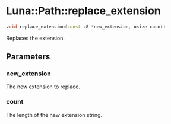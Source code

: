 # Luna::Path::replace_extension

```c++
void replace_extension(const c8 *new_extension, usize count)
```

Replaces the extension. 



## Parameters
### new_extension
The new extension to replace. 

### count
The length of the new extension string. 

